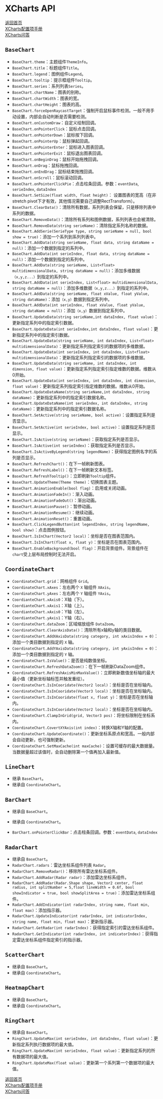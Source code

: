 # XCharts API

[返回首页](https://github.com/monitor1394/unity-ugui-XCharts)  
[XCharts配置项手册](XCharts配置项手册.md)  
[XCharts问答](XCharts问答.md)

## `BaseChart`

* `BaseChart.theme`：主题组件`ThemeInfo`。
* `BaseChart.title`：标题组件`Title`。
* `BaseChart.legend`：图例组件`Legend`。
* `BaseChart.tooltip`：提示框组件`Tooltip`。
* `BaseChart.series`：系列列表`Series`。
* `BaseChart.chartName`：图表的别称。
* `BaseChart.chartWidth`：图表的宽。
* `BaseChart.chartHeight`：图表的高。
* `BaseChart.forceOpenRaycastTarget`：强制开启鼠标事件检测。一般不用手动设置，内部会自动判断是否需要检测。
* `BaseChart.onCustomDraw`：自定义绘制回调。
* `BaseChart.onPointerClick`：鼠标点击回调。
* `BaseChart.onPointerDown`：鼠标按下回调。
* `BaseChart.onPointerUp`：鼠标弹起回调。
* `BaseChart.onPointerEnter`：鼠标进入图表回调。
* `BaseChart.onPointerExit`：鼠标退出图表回调。
* `BaseChart.onBeginDrag`：鼠标开始拖拽回调。
* `BaseChart.onDrag`：鼠标拖拽回调。
* `BaseChart.onEndDrag`：鼠标结束拖拽回调。
* `BaseChart.onScroll`：鼠标滚动回调。
* `BaseChart.onPointerClickPie`：点击柱条回调。参数：`eventData`, `serieIndex`, `dataIndex`
* `BaseChart.SetSize(float width, float height)`： 设置图表的宽高（在非stretch pivot下才有效，其他情况需要自己调整RectTransform）。
* `BaseChart.ClearData()`：清除所有数据，系列列表会保留，只是移除列表中系列的数据。
* `BaseChart.RemoveData()`：清除所有系列和图例数据，系列列表也会被清除。
* `BaseChart.RemoveData(string serieName)`：清除指定系列名称的数据。
* `BaseChart.AddSerie(SerieType type, string serieName = null, bool show = true)`：添加一个系列到系列列表中。
* `BaseChart.AddData(string serieName, float data, string dataName = null)`：添加一个数据到指定的系列中。
* `BaseChart.AddData(int serieIndex, float data, string dataName = null)`：添加一个数据到指定的系列中。
* `BaseChart.AddData(string serieName, List<float> multidimensionalData, string dataName = null)`：添加多维数据`（x,y,z...）`到指定的系列中。
* `BaseChart.AddData(int serieIndex, List<float> multidimensionalData, string dataName = null)`：添加多维数据`（x,y,z...）`到指定的系列中。
* `BaseChart.AddData(string serieName, float xValue, float yValue, string dataName)`：添加`（x,y）`数据到指定系列中。
* `BaseChart.AddData(int serieIndex, float xValue, float yValue, string dataName = null)`：添加`（x,y）`数据到指定系列中。
* `BaseChart.UpdateData(string serieName,int dataIndex, float value)`：更新指定系列中的指定索引数据。
* `BaseChart.UpdateData(int serieIndex,int dataIndex, float value)`：更新指定系列中的指定索引数据。
* `BaseChart.UpdateData(string serieName, int dataIndex, List<float> multidimensionalData)`：更新指定系列指定索引的数据项的多维数据。
* `BaseChart.UpdateData(int serieIndex, int dataIndex, List<float> multidimensionalData)`：更新指定系列指定索引的数据项的多维数据。
* `BaseChart.UpdateData(string serieName, int dataIndex, int dimension, float value)`：更新指定系列指定索引指定维数的数据。维数从0开始。
* `BaseChart.UpdateData(int serieIndex, int dataIndex, int dimension, float value)`：更新指定系列指定索引指定维数的数据。维数从0开始。
* `BaseChart.UpdateDataName(string serieName,int dataIndex, string dataName)`：更新指定系列中的指定索引数据名称。
* `BaseChart.UpdateDataName(int serieIndex, int dataIndex, string dataName)`：更新指定系列中的指定索引数据名称。
* `BaseChart.SetActive(string serieName, bool active)`：设置指定系列是否显示。
* `BaseChart.SetActive(int serieIndex, bool active)`：设置指定系列是否显示。
* `BaseChart.IsActive(string serieName)`：获取指定系列是否显示。
* `BaseChart.IsActive(int serieIndex)`：获取指定系列是否显示。
* `BaseChart.IsActiveByLegend(string legendName)`：获得指定图例名字的系列是否显示。
* `BaseChart.RefreshChart()`：在下一帧刷新图表。
* `BaseChart.RefreshLabel()`：在下一帧刷新文本标签。
* `BaseChart.RefreshTooltip()`：立即刷新`Tooltip`组件。
* `BaseChart.UpdateTheme(Theme theme)`：切换图表主题。
* `BaseChart.AnimationEnable(bool flag)`：启用或关闭动画。
* `BaseChart.AnimationFadeIn()`：渐入动画。
* `BaseChart.AnimationFadeOut()`：渐出动画。
* `BaseChart.AnimationPause()`：暂停动画。
* `BaseChart.AnimationResume()`：继续动画。
* `BaseChart.AnimationReset()`：重置动画。
* `BaseChart.ClickLegendButton(int legendIndex, string legendName, bool show)`：点击图例按钮。
* `BaseChart.IsInChart(Vector2 local)`：坐标是否在图表范围内。
* `BaseChart.IsInChart(float x, float y)`：坐标是否在图表范围内。
* `BaseChart.EnableBackground(bool flag)`：开启背景组件。背景组件在`chart`受上层布局控制时无法开启。

## `CoordinateChart`

* `CoordinateChart.grid`：网格组件 `Grid`。
* `CoordinateChart.xAxes`：左右两个 `X` 轴组件 `XAxis`。
* `CoordinateChart.yAxes`：左右两个 `Y` 轴组件 `YAxis`。
* `CoordianteChart.xAxis0`：X轴（下）。
* `CoordianteChart.xAxis1`：X轴（上）。
* `CoordianteChart.xAxis0`：Y轴（左）。
* `CoordianteChart.yAxis1`：Y轴（右）。
* `CoordinateChart.dataZoom`：区域缩放组件 `DataZoom`。
* `CoordinateChart.ClearAxisData()`：清除所有x轴和y轴的类目数据。
* `CoordinateChart.AddXAxisData(string category, int xAxisIndex = 0)`：添加一个类目数据到指定的 `X` 轴。
* `CoordinateChart.AddYAxisData(string category, int yAxisIndex = 0)`：添加一个类目数据到指定的 `Y` 轴。
* `CoordinateChart.IsValue()`：是否是纯数值坐标。
* `CoordinateChart.RefreshDataZoom()`：在下一帧刷新DataZoom组件。
* `CoordinateChart.RefreshAxisMinMaxValue()`：立即刷新数值坐标轴的最大最小值（更新坐标轴标签并触发重绘）。
* `CoordinateChart.IsInCooridate(Vector2 local)`：坐标是否在坐标轴内。
* `CoordinateChart.IsInCooridate(Vector3 local)`：坐标是否在坐标轴内。
* `CoordinateChart.IsInCooridate(float x, float y)`：坐标是否在坐标轴内。
* `CoordinateChart.IsInCooridate(Vector2 local)`：坐标是否在坐标轴内。
* `CoordinateChart.ClampInGrid(grid, Vector3 pos)`：将坐标限制在坐标系内。
* `CoordinateChart.CovertXYAxis(int index)`：转换X轴和Y轴的配置。
* `CoordinateChart.UpdateCoordinate()`：更新坐标系原点和宽高。一般内部会自动更新，也可强制更新。
* `CoordinateChart.SetMaxCache(int maxCache)`：设置可缓存的最大数据量。当数据量超过该值时，会自动删除第一个值再加入最新值。

## `LineChart`

* 继承 `BaseChart`。
* 继承自 `CoordinateChart`。

## `BarChart`

* 继承自 `BaseChart`。
* 继承自 `CoordinateChart`。

* `BarChart.onPointerClickBar`：点击柱条回调。参数：`eventData`, `dataIndex`


## `RadarChart`

* 继承自 `BaseChart`。
* `RadarChart.radars`：雷达坐标系组件列表 `Radar`。
* `RadarChart.RemoveRadar()`：移除所有雷达坐标系组件。
* `RadarChart.AddRadar(Radar radar)`：添加雷达坐标系组件。
* `RadarChart.AddRadar(Radar.Shape shape, Vector2 center, float radius, int splitNumber = 5,float lineWidth = 0.6f, bool showIndicator = true, bool showSplitArea = true)`：添加雷达坐标系组件。
* `RadarChart.AddIndicator(int radarIndex, string name, float min, float max)`：添加指示器。
* `RadarChart.UpdateIndicator(int radarIndex, int indicatorIndex, string name, float min, float max)`：更新指示器。
* `RadarChart.GetRadar(int radarIndex)`：获得指定索引的雷达坐标系组件。
* `RadarChart.GetIndicator(int radarIndex, int indicatorIndex)`：获得指定雷达坐标系组件指定索引的指示器。

## `ScatterChart`

* 继承自 `BaseChart`。
* 继承自 `CoordinateChart`。

## `HeatmapChart`

* 继承自 `BaseChart`。
* 继承自 `CoordinateChart`。

## `RingChart`

* 继承自 `BaseChart`。
* `RingChart.UpdateMax(int serieIndex, int dataIndex, float value)`：更新指定系列执行数据项的最大值。
* `RingChart.UpdateMax(int serieIndex, float value)`：更新指定系列的所有数据项的最大值。
* `RingChart.UpdateMax(float value)`：更新第一个系列第一个数据项的最大值。

[返回首页](https://github.com/monitor1394/unity-ugui-XCharts)  
[XCharts配置项手册](XCharts配置项手册.md)  
[XCharts问答](XCharts问答.md)

